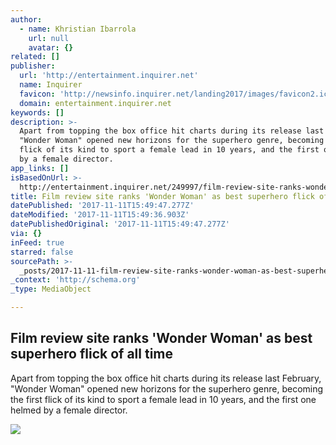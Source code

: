 ```yaml
---
author:
  - name: Khristian Ibarrola
    url: null
    avatar: {}
related: []
publisher:
  url: 'http://entertainment.inquirer.net'
  name: Inquirer
  favicon: 'http://newsinfo.inquirer.net/landing2017/images/favicon2.ico'
  domain: entertainment.inquirer.net
keywords: []
description: >-
  Apart from topping the box office hit charts during its release last February,
  "Wonder Woman" opened new horizons for the superhero genre, becoming the first
  flick of its kind to sport a female lead in 10 years, and the first one helmed
  by a female director.
app_links: []
isBasedOnUrl: >-
  http://entertainment.inquirer.net/249997/film-review-site-ranks-wonder-woman-best-superhero-flick-time
title: Film review site ranks 'Wonder Woman' as best superhero flick of all time
datePublished: '2017-11-11T15:49:47.277Z'
dateModified: '2017-11-11T15:49:36.903Z'
datePublishedOriginal: '2017-11-11T15:49:47.277Z'
via: {}
inFeed: true
starred: false
sourcePath: >-
  _posts/2017-11-11-film-review-site-ranks-wonder-woman-as-best-superhero-flic.md
_context: 'http://schema.org'
_type: MediaObject

---
```

<article style=""><h1>Film review site ranks 'Wonder Woman' as best superhero flick of all time</h1><p>Apart from topping the box office hit charts during its release last February, "Wonder Woman" opened new horizons for the superhero genre, becoming the first flick of its kind to sport a female lead in 10 years, and the first one helmed by a female director.</p><img src="http://entertainment.inquirer.net/files/2017/11/Screen-Shot-2017-11-10-at-3.34.55-PM.png" /></article>